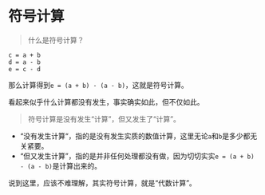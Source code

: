 # 符号计算

> 什么是符号计算？

```
c = a + b
d = a - b
e = c - d
```

那么计算得到`e = (a + b) - (a - b)`，这就是符号计算。

看起来似乎什么计算都没有发生，事实确实如此，但不仅如此。

> 符号计算是没有发生“计算”，但又发生了“计算”。

* “没有发生计算“，指的是没有发生实质的数值计算，这里无论`a`和`b`是多少都无关紧要。
* “但又发生计算”，指的是并非任何处理都没有做，因为切切实实`e = (a + b) - (a - b)`是计算出来的。

说到这里，应该不难理解，其实符号计算，就是“代数计算”。
